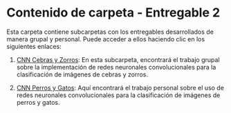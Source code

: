 # Contenido de carpeta - Entregable 2

Esta carpeta contiene subcarpetas con los entregables desarrollados de manera grupal y personal. Puede acceder a ellos haciendo clic en los siguientes enlaces:

1. [CNN Cebras y Zorros](/PI1/Entregables/Entregable_2/CNN_cebras_y_zorros_(grupal)/grupal.md): En esta subcarpeta, encontrará el trabajo grupal sobre la implementación de redes neuronales convolucionales para la clasificación de imágenes de cebras y zorros.

2. [CNN Perros y Gatos](/PI1/Entregables/Entregable_2/CNN_perros_y_gatos_(personal)/personal.md): Aquí encontrará el trabajo personal sobre el uso de redes neuronales convolucionales para la clasificación de imágenes de perros y gatos.